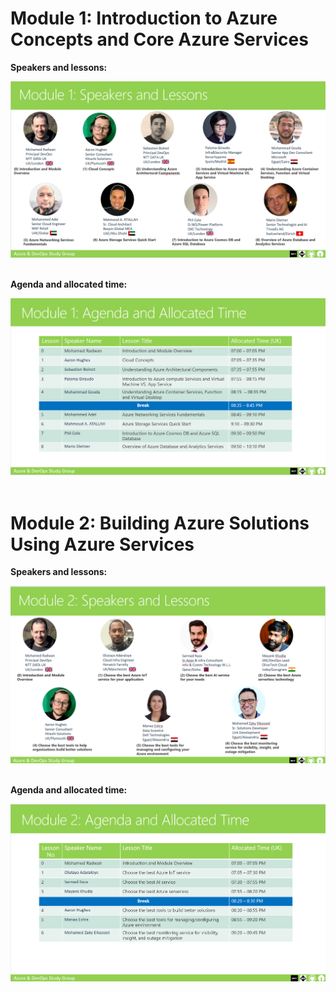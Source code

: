 # Module 1: Introduction to Azure Concepts and Core Azure Services

**Speakers and lessons:**

![Module 1-speaker](/assets/pics/Module-1-Speakers-and-Lessons.png)
<br><br>

**Agenda and allocated time:**

![Module 1-Agenda](/assets/pics/Module-1-Agenda-and-Allocated-Time.png)
<br><br>

# Module 2: Building Azure Solutions Using Azure Services

**Speakers and lessons:**

![Module 2-speaker](/assets/pics/Module-2-Speakers-and-Lessons.png)
<br><br>

**Agenda and allocated time:**

![Module 2-Agenda](/assets/pics/Module-2-Agenda-and-Allocated-Time.png)
<br><br>